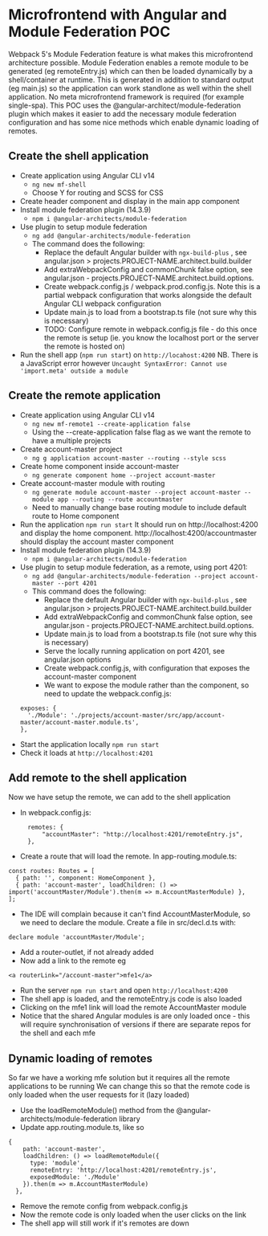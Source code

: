 # Microfrontend with Angular and Module Federation POC
Webpack 5's Module Federation feature is what makes this microfrontend architecture possible. Module Federation enables a remote module to be generated (eg remoteEntry.js) which can then be loaded dynamically by a shell/container at runtime. This is generated in addition to standard output (eg main.js) so the application can work standlone as well within the shell application. No meta microfrontend framework is required (for example single-spa).
This POC uses the @angular-architect/module-federation plugin which makes it easier to add the necessary module federation configuration and has some nice methods which enable dynamic loading of remotes. 

## Create the shell application
* Create application using Angular CLI v14  
  * `ng new mf-shell`
  * Choose Y for routing and SCSS for CSS 
* Create header component and display in the main app component
* Install module federation plugin (14.3.9) 
  * `npm i @angular-architects/module-federation`
* Use plugin to setup module federation 
  * `ng add @angular-architects/module-federation` 
  * The command does the following:
    * Replace the default Angular builder with `ngx-build-plus` , see angular.json > projects.PROJECT-NAME.architect.build.builder
    * Add extraWebpackConfig and commonChunk false option, see angular.json - projects.PROJECT-NAME.architect.build.options.
    * Create webpack.config.js / webpack.prod.config.js. Note this is a partial webpack configuration that works alongside the default Angular CLI webpack configuration
    * Update main.js to load from a bootstrap.ts file (not sure why this is necessary)
    * TODO: Configure remote in webpack.config.js file - do this once the remote is setup (ie. you know the localhost port or the server the remote is hosted on)
* Run the shell app (`npm run start`) on `http://locahost:4200` NB. There is a JavaScript error however `Uncaught SyntaxError: Cannot use 'import.meta' outside a module`
  
## Create the remote application
* Create application using Angular CLI v14 
  * `ng new mf-remote1 --create-application false`
  * Using the --create-application false flag  as we want the remote to have a multiple projects
* Create account-master project 
  * `ng g application account-master --routing --style scss` 
* Create home component inside account-master 
  * `ng generate component home --project account-master`
* Create account-master module with routing 
  * `ng generate module account-master --project account-master --module app --routing --route accountmaster`
  * Need to manually change base routing module to include default route to Home component
* Run the application `npm run start` It should run on http://localhost:4200 and display the home component. http://localhost:4200/accountmaster should display the account master component
* Install module federation plugin (14.3.9) 
  * `npm i @angular-architects/module-federation`
* Use plugin to setup module federation, as a remote, using port 4201: 
  * `ng add @angular-architects/module-federation --project account-master --port 4201`
  * This command does the following:
    *  Replace the default Angular builder with `ngx-build-plus` , see angular.json > projects.PROJECT-NAME.architect.build.builder
    * Add extraWebpackConfig and commonChunk false option, see angular.json - projects.PROJECT-NAME.architect.build.options.
    * Update main.js to load from a bootstrap.ts file (not sure why this is necessary)
    * Serve the locally running application on port 4201, see angular.json options
    * Create webpack.config.js, with configuration that exposes the account-master component
    * We want to expose the module rather than the component, so need to update the webpack.config.js:
  ```
  exposes: {
    './Module': './projects/account-master/src/app/account-master/account-master.module.ts',
  },
  ```
* Start the application locally `npm run start` 
* Check it loads at `http://localhost:4201`


## Add remote to the shell application
Now we have setup the remote, we can add to the shell application
* In webpack.config.js:
  ```
    remotes: {
        "accountMaster": "http://localhost:4201/remoteEntry.js",
    },
    ``` 
* Create a route that will load the remote. In app-routing.module.ts:
```
const routes: Routes = [
  { path: '', component: HomeComponent },
  { path: 'account-master', loadChildren: () => import('accountMaster/Module').then(m => m.AccountMasterModule) },
];
```
* The IDE will complain because it can't find AccountMasterModule, so we need to declare the module. Create a file in src/decl.d.ts with:
```
declare module 'accountMaster/Module';
```
* Add a router-outlet, if not already added
* Now add a link to the remote eg
```
<a routerLink="/account-master">mfe1</a>
```
* Run the server `npm run start` and open `http://localhost:4200`
* The shell app is loaded, and the remoteEntry.js code is also loaded
* Clicking on the mfe1 link will load the remote AccountMaster module 
* Notice that the shared Angular modules is are only loaded once - this will require synchronisation of versions if there are separate repos for the shell and each mfe


## Dynamic loading of remotes
So far we have a working mfe solution but it requires all the remote applications to be running
We can change this so that the remote code is only loaded when the user requests for it (lazy loaded)
* Use the loadRemoteModule() method from the @angular-architects/module-federation library
* Update app.routing.module.ts, like so
```
{ 
    path: 'account-master', 
    loadChildren: () => loadRemoteModule({
      type: 'module',
      remoteEntry: 'http://localhost:4201/remoteEntry.js',
      exposedModule: './Module'
    }).then(m => m.AccountMasterModule)
  },
```
* Remove the remote config from webpack.config.js
* Now the remote code is only loaded when the user clicks on the link
* The shell app will still work if it's remotes are down
